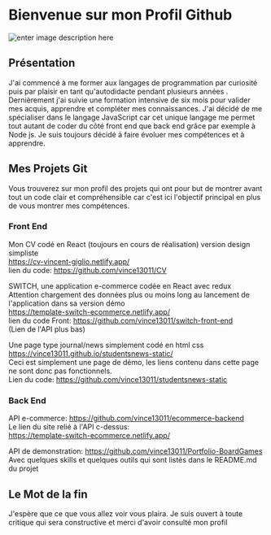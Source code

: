 # Bienvenue sur mon Profil Github


![enter image description here](https://i.pinimg.com/originals/c4/01/23/c40123ced12dfc19cf94108d0e5008a2.gif)
## Présentation
 J'ai commencé à me former aux langages de programmation  par curiosité puis par plaisir en tant qu'autodidacte pendant plusieurs  années .  Dernièrement j'ai suivie une formation intensive de six mois pour valider mes acquis, apprendre et compléter mes connaissances.  J'ai décidé de me spécialiser dans le langage JavaScript car cet unique langage me permet tout autant de coder du côté front end que back end grâce par exemple à Node js. Je suis toujours décidé à faire évoluer mes compétences et à apprendre.

## Mes Projets Git

Vous trouverez sur mon profil des projets qui ont pour but de montrer avant tout un code clair et compréhensible car c'est ici l'objectif principal en plus de vous montrer mes compétences.

### Front End  

Mon CV codé en React (toujours en cours de réalisation)
version design simpliste  
https://cv-vincent-giglio.netlify.app/  
lien du code: https://github.com/vince13011/CV

SWITCH, une application  e-commerce codée en React avec redux  
Attention chargement des données plus ou moins long au lancement de l'application dans sa version démo   
https://template-switch-ecommerce.netlify.app/   
lien du code Front: https://github.com/vince13011/switch-front-end  
(Lien de l'API plus bas)


Une page type journal/news simplement codé en html css  
https://vince13011.github.io/studentsnews-static/  
Ceci est simplement une page de démo, les liens contenu dans cette page ne sont donc pas fonctionnels.  
Lien du code: https://github.com/vince13011/studentsnews-static
  
 ### Back End  
 
API e-commerce: https://github.com/vince13011/ecommerce-backend  
Le lien du site relié à l'API c-dessus:   
https://template-switch-ecommerce.netlify.app/   

API de demonstration: https://github.com/vince13011/Portfolio-BoardGames  
Avec quelques skills et quelques outils qui sont listés dans le README.md du projet



## Le Mot de la fin

J'espère que ce que vous allez voir vous plaira. Je suis ouvert à toute critique qui sera constructive et merci d'avoir consulté mon profil

